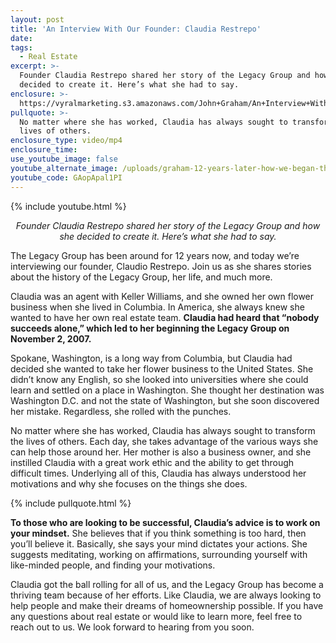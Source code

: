 ```yaml
---
layout: post
title: 'An Interview With Our Founder: Claudia Restrepo'
date:
tags:
  - Real Estate
excerpt: >-
  Founder Claudia Restrepo shared her story of the Legacy Group and how she
  decided to create it. Here’s what she had to say.
enclosure: >-
  https://vyralmarketing.s3.amazonaws.com/John+Graham/An+Interview+With+Our+Founder-+Claudia+Restrepo.mp4
pullquote: >-
  No matter where she has worked, Claudia has always sought to transform the
  lives of others.
enclosure_type: video/mp4
enclosure_time:
use_youtube_image: false
youtube_alternate_image: /uploads/graham-12-years-later-how-we-began-the-legacy-group-youtube.jpg
youtube_code: GAopApal1PI
---
```


{% include youtube.html %}

<p style="text-align: center;"><em>Founder Claudia Restrepo shared her story of the Legacy Group and how she decided to create it. Here’s what she had to say.</em></p>

The Legacy Group has been around for 12 years now, and today we’re interviewing our founder, Claudio Restrepo. Join us as she shares stories about the history of the Legacy Group, her life, and much more.

Claudia was an agent with Keller Williams, and she owned her own flower business when she lived in Columbia. In America, she always knew she wanted to have her own real estate team. **Claudia had heard that “nobody succeeds alone,” which led to her beginning the Legacy Group on November 2, 2007.**

Spokane, Washington, is a long way from Columbia, but Claudia had decided she wanted to take her flower business to the United States. She didn’t know any English, so she looked into universities where she could learn and settled on a place in Washington. She thought her destination was Washington D.C. and not the state of Washington, but she soon discovered her mistake. Regardless, she rolled with the punches.

No matter where she has worked, Claudia has always sought to transform the lives of others. Each day, she takes advantage of the various ways she can help those around her. Her mother is also a business owner, and she instilled Claudia with a great work ethic and the ability to get through difficult times. Underlying all of this, Claudia has always understood her motivations and why she focuses on the things she does.

{% include pullquote.html %}

**To those who are looking to be successful, Claudia’s advice is to work on your mindset.** She believes that if you think something is too hard, then you’ll believe it. Basically, she says your mind dictates your actions. She suggests meditating, working on affirmations, surrounding yourself with like-minded people, and finding your motivations.

Claudia got the ball rolling for all of us, and the Legacy Group has become a thriving team because of her efforts. Like Claudia, we are always looking to help people and make their dreams of homeownership possible. If you have any questions about real estate or would like to learn more, feel free to reach out to us. We look forward to hearing from you soon.